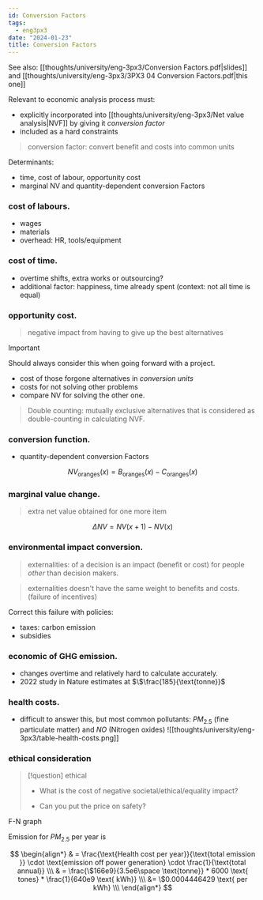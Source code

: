 ```yaml
---
id: Conversion Factors
tags:
  - eng3px3
date: "2024-01-23"
title: Conversion Factors
---
```


See also: [[thoughts/university/eng-3px3/Conversion Factors.pdf|slides]] and [[thoughts/university/eng-3px3/3PX3 04 Conversion Factors.pdf|this one]]

Relevant to economic analysis process must:
- explicitly incorporated into [[thoughts/university/eng-3px3/Net value analysis|NVF]] by giving it _conversion factor_
- included as a hard constraints

> conversion factor: convert benefit and costs into common units

Determinants:
- time, cost of labour, opportunity cost
- marginal NV and quantity-dependent conversion Factors

### cost of labours.

- wages
- materials
- overhead: HR, tools/equipment


### cost of time.

- overtime shifts, extra works or outsourcing?
- additional factor: happiness, time already spent (context: not all time is equal)

### opportunity cost.

> negative impact from having to give up the best alternatives

> [!important]
> Should always consider this when going forward with a project.


- cost of those forgone alternatives in _conversion units_
- costs for not solving other problems
- compare NV for solving the other one.

> Double counting: mutually exclusive alternatives that is considered as double-counting in calculating NVF.

### conversion function.

- quantity-dependent conversion Factors

$$
NV_{\text{oranges}}(x) = B_{\text{oranges}}(x) - C_{\text{oranges}}(x)
$$

### marginal value change.

> extra net value obtained for one more item

$$
\Delta NV = NV(x+1) - NV(x)
$$

### environmental impact conversion.

> externalities: of a decision is an impact (benefit or cost) for people _other_ than decision makers.

> externalities doesn't have the same weight to benefits and costs. (failure of incentives)

Correct this failure with policies:
- taxes: carbon emission
- subsidies

### economic of GHG emission.
- changes overtime and relatively hard to calculate accurately.
- 2022 study in Nature estimates at $\$\frac{185}{\text{tonne}}$

### health costs.
- difficult to answer this, but most common pollutants: $PM_{2.5}$ (fine particulate matter) and $NO$ (Nitrogen oxides)
![[thoughts/university/eng-3px3/table-health-costs.png]]
### ethical consideration

>[!question] ethical
>
> - What is the cost of negative societal/ethical/equality impact?
>
> - Can you put the price on safety?

F-N graph

Emission for $PM_{2.5}$ per year is

$$
\begin{align*}
& = \frac{\text{Health cost per year}}{\text{total emission }} \cdot \text{emission off power generation} \cdot \frac{1}{\text{total annual}} \\\
& = \frac{\$166e9}{3.5e6\space \text{tonne}} * 6000 \text{ tones} * \frac{1}{640e9 \text{ kWh}} \\\
&= \$0.0004446429 \text{ per kWh} \\\
\end{align*}
$$
